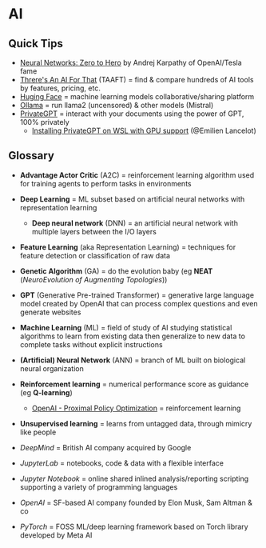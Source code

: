 # AI

## Quick Tips

* [Neural Networks: Zero to Hero](https://karpathy.ai/zero-to-hero.html) by Andrej Karpathy of OpenAI/Tesla fame
* [Threre's An AI For That](https://theresanaiforthat.com) (TAAFT) = find & compare hundreds of AI tools by features, pricing, etc.
* [Huging Face](https://huggingface.co) = machine learning models collaborative/sharing platform
* [Ollama](https://ollama.com) = run llama2 (uncensored) & other models (Mistral)
* [PrivateGPT](https://github.com/imartinez/privateGPT) = interact with your documents using the power of GPT, 100% privately
  * [Installing PrivateGPT on WSL with GPU support](https://medium.com/@docteur_rs/installing-privategpt-on-wsl-with-gpu-support-5798d763aa31) (@Emilien Lancelot)

## Glossary

* **Advantage Actor Critic** (A2C) = reinforcement learning algorithm used for training agents to perform tasks in environments
* **Deep Learning** = ML subset based on artificial neural networks with representation learning
  * **Deep neural network** (DNN) = an artificial neural network with multiple layers between the I/O layers
* **Feature Learning** (aka Representation Learning) = techniques for feature detection or classification of raw data
* **Genetic Algorithm** (GA) = do the evolution baby (eg **NEAT** (_NeuroEvolution of Augmenting Topologies_))
* **GPT** (Generative Pre-trained Transformer) = generative large language model created by OpenAI that can process complex questions and even generate websites
* **Machine Learning** (ML) = field of study of AI studying statistical algorithms to learn from existing data then generalize to new data to complete tasks without explicit instructions
* **(Artificial) Neural Network** (ANN) = branch of ML built on biological neural organization
* **Reinforcement learning** = numerical performance score as guidance (eg **Q-learning**)
  * [OpenAI - Proximal Policy Optimization](https://openai.com/blog/openai-baselines-ppo) = reinforcement learning
* **Unsupervised learning** = learns from untagged data, through mimicry like people

* _DeepMind_ = British AI company acquired by Google
* _JupyterLab_ = notebooks, code & data with a flexible interface
* _Jupyter Notebook_ = online shared inlined analysis/reporting scripting supporting a variety of programming languages
* _OpenAI_ = SF-based AI company founded by Elon Musk, Sam Altman & co
* _PyTorch_ = FOSS ML/deep learning framework based on Torch library developed by Meta AI
